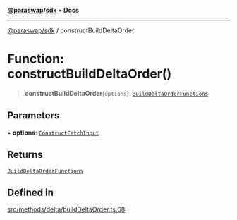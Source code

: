 [**@paraswap/sdk**](../README.md) • **Docs**

***

[@paraswap/sdk](../globals.md) / constructBuildDeltaOrder

# Function: constructBuildDeltaOrder()

> **constructBuildDeltaOrder**(`options`): [`BuildDeltaOrderFunctions`](../type-aliases/BuildDeltaOrderFunctions.md)

## Parameters

• **options**: [`ConstructFetchInput`](../interfaces/ConstructFetchInput.md)

## Returns

[`BuildDeltaOrderFunctions`](../type-aliases/BuildDeltaOrderFunctions.md)

## Defined in

[src/methods/delta/buildDeltaOrder.ts:68](https://github.com/paraswap/paraswap-sdk/blob/master/src/methods/delta/buildDeltaOrder.ts#L68)
